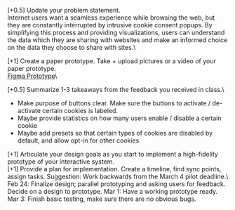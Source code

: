 [+0.5] Update your problem statement.\
Internet users want a seamless experience while browsing the web, but they are constantly interrupted by intrusive cookie consent popups. By simplifying this process and providing visualizations, users can understand the data which they are sharing with websites and make an informed choice on the data they choose to share with sites.\

[+1] Create a paper prototype. Take + upload pictures or a video of your paper prototype.\
[Figma Prototype](https://www.figma.com/proto/kGQS7KU01GcNaxs7sVkj7t/CS-239-Figma-Wireframe?node-id=402-157&t=X1BBUhslb7RLZC3o-1)\

[+0.5] Summarize 1-3 takeaways from the feedback you received in class.\
- Make purpose of buttons clear. Make sure the buttons to activate / de-activate certain cookies is labeled.
- Maybe provide statistics on how many users enable / disable a certain cookie
- Maybe add presets so that certain types of cookies are disabled by default, and allow opt-in for other cookies
  
[+1] Articulate your design goals as you start to implement a high-fidelity prototype of your interactive system.\
[+1] Provide a plan for implementation. Create a timeline, find sync points, assign tasks. Suggestion: Work backwards from the March 4 pilot deadline.\ 
Feb 24: Finalize design; parallel prototyping and asking users for feedback. Decide on a design to prototype.
Mar 1: Have a working prototype ready.
Mar 3: Finish basic testing, make sure there are no obvious bugs.
